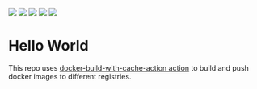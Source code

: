 ![](https://github.com/whoan/hello-world/workflows/docker-hub/badge.svg)
![](https://github.com/whoan/hello-world/workflows/git-hub/badge.svg)
![](https://github.com/whoan/hello-world/workflows/google-cloud/badge.svg)
![](https://github.com/whoan/hello-world/workflows/aws-ecr/badge.svg)
![](https://github.com/whoan/hello-world/workflows/aws-ecr-public/badge.svg)

# Hello World

This repo uses [docker-build-with-cache-action action](https://github.com/whoan/docker-build-with-cache-action) to build and push docker images to different registries.
